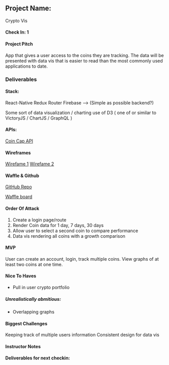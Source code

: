## Project Name:

Crypto Vis

#### Check In: 1

#### Project Pitch

App that gives a user access to the coins they are tracking. The data will be presented with data vis that is easier to read than the most commonly used applications to date.

### Deliverables

#### Stack:

React-Native
Redux
Router
Firebase --> (Simple as possible backend?)

Some sort of data visualization / charting use of D3 ( one of or similar to VictoryJS / ChartJS / GraphQL )


#### APIs:

[Coin Cap API](http://coincap.io/coins/)


#### Wireframes

[Wirefame 1](./Login-page.png)
[Wirefame 2](./home-page.png)


#### Waffle & Github

[GitHub Repo](https://github.com/jessepackwood/Crypto)

[Waffle board](https://waffle.io/jessepackwood/Crypto)

#### Order Of Attack

1. Create a login page/route
2. Render Coin data for 1 day, 7 days, 30 days
2. Allow user to select a second coin to compare performance
3. Data vis rendering all coins with a growth comparison

#### MVP

User can create an account, login, track multiple coins. View graphs of at least two coins at one time. 

#### Nice To Haves

* Pull in user crypto portfolio

##### Unrealistically abmitious: 
* Overlapping graphs

#### Biggest Challenges

Keeping track of multiple users information
Consistent design for data vis

#### Instructor Notes

#### Deliverables for next checkin:
